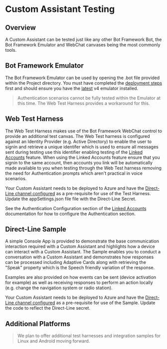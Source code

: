 # Custom Assistant Testing

## Overview

A Custom Assistant can be tested just like any other Bot Framework Bot, the Bot Framework Emulator and WebChat canvases being the most commonly tools. 

## Bot Framework Emulator

The Bot Framework Emulator can be used by opening the .bot file provided within the Project directory. You must have completed the [deployment steps](./virtualassistant-createvirtualassistant.md) first and should ensure you have the [latest](https://github.com/Microsoft/BotFramework-Emulator/releases
) v4 emulator installed.

> Authentication scenarios cannot be fully tested within the Emulator at this time. The Web Test Harness provides a workaround for this.

## Web Test Harness

The Web Test Harness makes use of the Bot Framework WebChat control to provide an additional test canvas. The Web Test harness is configured against an Identity Provider (e.g. Active Directory) to enable the user to signin and retrieve a unique identifer which is used to ensure all messages sent during testing use this identifier enabling testing of the [Linked Accounts](./virtualassistant-linkedaccounts) feature. When using the Linked Accounts feature ensure that you signin to the same account, then accounts you link will be automatically made available to you when testing through the Web Test harness removing the need for Authentication prompts which aren't practical in voice scenarios.

Your Custom Assistant needs to be deployed to Azure and have the [Direct-Line channel configured](https://docs.microsoft.com/en-us/azure/bot-service/bot-service-channel-connect-directline?view=azure-bot-service-3.0) as a pre-requisite for use of the Test Harness. Update the appSettings.json file file with the Direct-Line Secret.

See the Authentication Configuration section of the [Linked Accounts](https://docs.microsoft.com/en-us/azure/bot-service/bot-service-channel-connect-directline?view=azure-bot-service-3.0) documentation for how to configure the Authentication section.

## Direct-Line Sample

A simple Console App is provided to demonstrate the base communication interaction required with a Custom Assistant and highlights how a device can interact with a Custom Assistant. The Sample enables you to conduct a conversation with a Custom Assistant and demonstrates how responses can be processed including Adaptive Cards along with retrieving the "Speak" property which is the Speech friendly variation of the response.

Examples are also provided on how events can be sent (device activation for example) as well as receiving responses to perform an action locally (e.g. change the navigation system or radio station).

Your Custom Assistant needs to be deployed to Azure and have the [Direct-Line channel configured](https://docs.microsoft.com/en-us/azure/bot-service/bot-service-channel-connect-directline?view=azure-bot-service-3.0) as a pre-requisite for use of the Sample. Update the code to reflect the Direct-Line secret.

## Additional Platforms
> We plan to offer additional test harnesses and integration samples for Linux and Android moving forward.